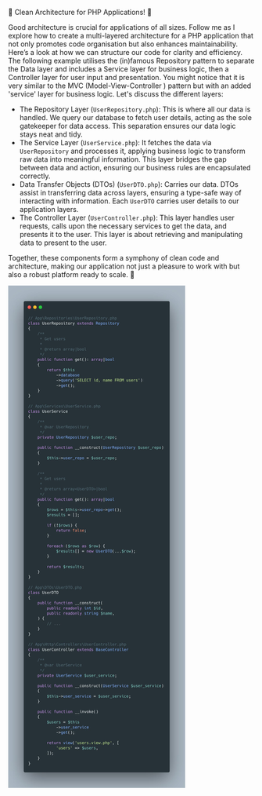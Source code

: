 🚀 Clean Architecture for PHP Applications! 🚀

Good architecture is crucial for applications of all sizes. Follow me as I explore how to create a multi-layered architecture for a PHP application that not only promotes code organisation but also enhances maintainability. Here’s a look at how we can structure our code for clarity and efficiency. The following example utilises the (in)famous Repository pattern to separate the Data layer and includes a Service layer for business logic, then a Controller layer for user input and presentation. You might notice that it is very similar to the MVC (Model-View-Controller ) pattern but with an added 'service' layer for business logic. Let's discuss the different layers:

- The Repository Layer (`UserRepository.php`): This is where all our data is handled. We query our database to fetch user details, acting as the sole gatekeeper for data access. This separation ensures our data logic stays neat and tidy.
- The Service Layer (`UserService.php`): It fetches the data via `UserRepository` and processes it, applying business logic to transform raw data into meaningful information. This layer bridges the gap between data and action, ensuring our business rules are encapsulated correctly.
- Data Transfer Objects (DTOs) (`UserDTO.php`): Carries our data. DTOs assist in transferring data across layers, ensuring a type-safe way of interacting with information. Each `UserDTO` carries user details to our application layers.
- The Controller Layer (`UserController.php`): This layer handles user requests, calls upon the necessary services to get the data, and presents it to the user. This layer is about retrieving and manipulating data to present to the user.

Together, these components form a symphony of clean code and architecture, making our application not just a pleasure to work with but also a robust platform ready to scale. 🌟

![alt text](images/image1.jpeg)
